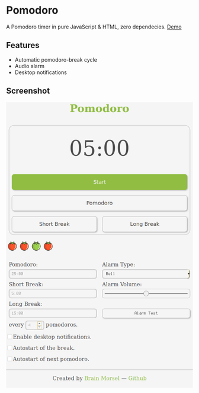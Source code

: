 # Pomodoro

A Pomodoro timer in pure JavaScript &amp; HTML, zero dependecies. [Demo](https://www.brainmorsel.com/pomodoro/)

## Features

* Automatic pomodoro-break cycle
* Audio alarm
* Desktop notifications

## Screenshot

![screenshot](./screenshot.png)
